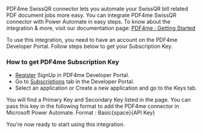 PDF4me SwissQR connector lets you automate your SwissQR bill related PDF document jobs more easy. You can integrate PDF4me SwissQR connector with Power Automate in easy steps. To know about the integration & more, visit our documentation page: [PDF4me : Getting Started](https://developer.pdf4me.com/docs/api/getting-started/)

To use this integration, you need to have an account on the PDF4me Developer Portal. Follow steps below to get your Subscription Key.

### How to get PDF4me Subscription Key
- [Register](https://portal.pdf4me.com/) SignUp in PDF4me Developer Portal.
- Go to [Subscriptions](https://portal.pdf4me.com/subscription/overview) tab in the Developer Portal.
- Select an application or Create a new application and go to the Keys tab.

You will find a Primary Key and Secondary Key listed in the page.
You can pass this key in the following format to add the PDF4me connector in Microsoft Power Automate.
Format : Basic{space}{API Key}

You're now ready to start using this integration.
